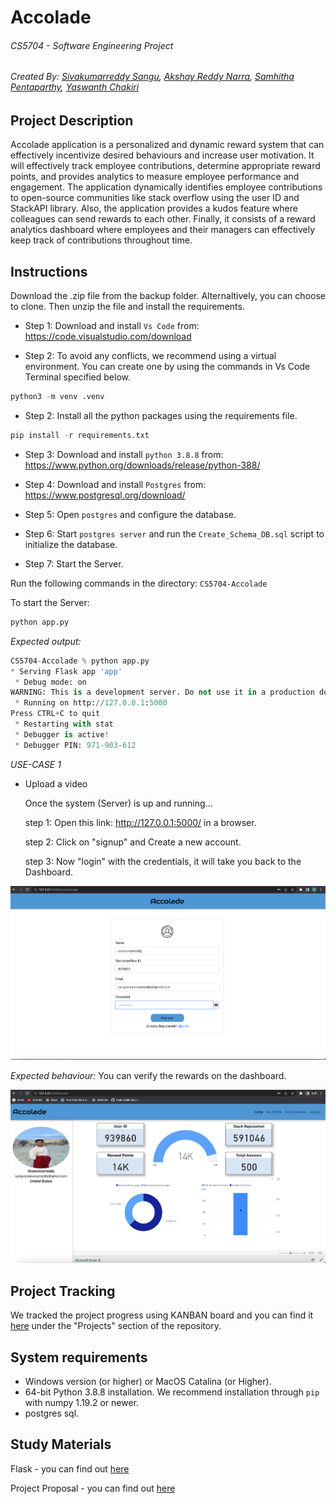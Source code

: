 # Accolade

###### CS5704 - Software Engineering Project

###### Created By: [Sivakumarreddy Sangu][link-reference_1], [Akshay Reddy Narra][link-reference_2], [Samhitha Pentaparthy][link-reference_3], [Yaswanth Chakiri][link-reference_4]


## Project Description

Accolade application is a personalized and dynamic reward system that can effectively incentivize desired behaviours and increase user motivation. It will effectively track employee contributions, determine appropriate reward points, and provides analytics to measure employee performance and engagement. The application dynamically identifies employee contributions to open-source communities like stack overflow using the user ID and StackAPI library. Also, the application provides a kudos feature where colleagues can send rewards to each other. Finally, it consists of a reward analytics dashboard where employees and their managers can effectively keep track of contributions throughout time.

## Instructions

Download the .zip file from the backup folder. Alternaltively, you can choose to clone. Then unzip the file and install the requirements.

- Step 1: Download and install `Vs Code` from: https://code.visualstudio.com/download

- Step 2: To avoid any conflicts, we recommend using a virtual environment. You can create one by using the commands in Vs Code Terminal specified below.

```python 
python3 -m venv .venv
```

- Step 2: Install all the python packages using the requirements file.
```python
pip install -r requirements.txt
```

- Step 3: Download and install `python 3.8.8` from: https://www.python.org/downloads/release/python-388/

- Step 4: Download and install `Postgres` from: https://www.postgresql.org/download/

- Step 5: Open `postgres` and configure the database.

- Step 6: Start `postgres server` and run the `Create_Schema_DB.sql` script to initialize the database.

- Step 7: Start the Server.

Run the following commands in the directory: `CS5704-Accolade`

To start the Server:

``` python
python app.py
```

*Expected output:*

``` python
CS5704-Accolade % python app.py
* Serving Flask app 'app'
 * Debug mode: on
WARNING: This is a development server. Do not use it in a production deployment. Use a production WSGI server instead.
 * Running on http://127.0.0.1:5000
Press CTRL+C to quit
 * Restarting with stat
 * Debugger is active!
 * Debugger PIN: 971-903-612
```
*USE-CASE 1*
- Upload a video

  Once the system (Server) is up and running...

  step 1: Open this link: http://127.0.0.1:5000/ in a browser.

  step 2: Click on "signup" and Create a new account.

  step 3: Now "login" with the credentials, it will take you back to the Dashboard.

![Upload a image](images/upload_register.png)

*Expected behaviour:* You can verify the rewards on the dashboard.

![Upload a image](images/upload_dashboard.png)

## Project Tracking

We tracked the project progress using KANBAN board and you can find it [here](https://github.com/users/sivakumarreddy07/projects/3) under the "Projects" section of the repository.

## System requirements

* Windows version  (or higher) or MacOS Catalina (or Higher).
* 64-bit Python 3.8.8 installation. We recommend installation through `pip` with numpy 1.19.2 or newer.
* postgres sql. 

## Study Materials

Flask - you can find out [here][link_reference_5]

Project Proposal - you can find out [here][link_reference_6] 


[link-reference_1]: https://github.com/sivakumarreddy07
[link-reference_2]: https://github.com/Akshay-06
[link-reference_3]: https://github.com/samhithapentaparthy
[link-reference_4]: https://github.com/yaswanth1316
[link_reference_5]: https://flask.palletsprojects.com/en/2.1.x/
[link_reference_6]: https://github.com/sivakumarreddy07/Accolade/blob/main/Accolade_Proposal.pdf
